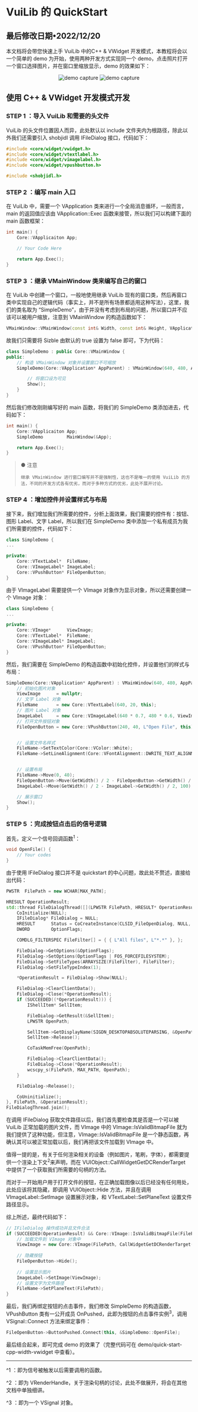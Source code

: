 # VuiLib 的 QuickStart
最后修改日期•2022/12/20
-------
本文档将会带您快速上手 VuiLib 中的C++ & VWidget 开发模式，本教程将会以一个简单的 demo 为开始，使用两种开发方式实现同一个 demo，点击照片打开一个窗口选择图片，并在窗口里缩放显示，demo 的效果如下：
<div align="center">
<img alt="demo capture" src="../resource/quickstart/demo-capture-1.png">
</img>

<img alt="demo capture" src="../resource/quickstart/demo-capture-2.png">
</img>
</div>

## 使用 C++ & VWidget 开发模式开发
### STEP 1 ：导入 VuiLib 和需要的头文件
VuiLib 的头文件位置因人而异，此处默认以 include 文件夹内为根路径，除此以外我们还需要引入 shobjidl 调用 IFileDialog 接口，代码如下：
```CPP
#include <core/widget/vwidget.h>
#include <core/widget/vtextlabel.h>
#include <core/widget/vimagelabel.h>
#include <core/widget/vpushbutton.h>

#include <shobjidl.h>
```

### STEP 2 ：编写 main 入口
在 VuiLib 中，需要一个 VApplication 类来进行一个全局消息循环，一般而言，main 的返回值应该由 VApplication::Exec 函数来接管，所以我们可以构建下面的 main 函数框架：
```CPP
int main() {
    Core::VApplicaiton App;

    // Your Code Here

    return App.Exec();
}
```

### STEP 3 ：继承 VMainWindow 类来编写自己的窗口
在 VuiLib 中创建一个窗口，一般地使用继承 VuiLib 现有的窗口类，然后再窗口类中实现自己的逻辑代码（事实上，并不是所有场景都适用这种写法），这里，我们的类名取为 “SimpleDemo”，由于并没有考虑到布局的问题，所以窗口并不应该可以被用户缩放，注意到 VMainWindow 的构造函数如下：
```CPP
VMainWindow::VMainWindow(const int& Width, const int& Height, VApplication* Parent, const bool& Sizble = true)
```
故我们只需要将 Sizble 由默认的 true 设置为 false 即可，下为代码：
```CPP
class SimpleDemo : public Core::VMainWindow {
public:
    // 构造 VMainWindow 对象并设置窗口不可缩放
    SimpleDemo(Core::VApplication* AppParent) : VMainWindow(640, 480, AppParent, false) {

        // 将窗口设为可见
        Show();
    }
}
```
然后我们修改刚刚编写好的 main 函数，将我们的 SimpleDemo 类添加进去，代码如下：
```CPP
int main() {
    Core::VApplicaiton App;
    SimpleDemo         MainWindow(&App);

    return App.Exec();
}
```
> ● 注意
> 
>     继承 VMainWindow 进行窗口编写并不是强制性，这也不是唯一的使用 VuiLib 的方法，不同的开发方式各有优劣，而对于多种方式的优劣，此处不展开讨论。
### STEP 4 ：增加控件并设置样式与布局
接下来，我们增加我们所需要的控件，分析上面效果，我们需要的控件有：按钮、图形 Label、文字 Label，所以我们在 SimpleDemo 类中添加一个私有成员为我们所需要的控件，代码如下：
```CPP
class SimpleDemo {
...

private:
    Core::VTextLabel*  FileName;
    Core::VImageLabel* ImageLabel;
    Core::VPushButton* FileOpenButton;
}
```
由于 VImageLabel 需要提供一个 VImage 对象作为显示对象，所以还需要创建一个 VImage 对象：
```CPP
class SimpleDemo {
...

private:
    Core::VImage*      ViewImage;
    Core::VTextLabel*  FileName;
    Core::VImageLabel* ImageLabel;
    Core::VPushButton* FileOpenButton;
}
```
然后，我们需要在 SimpleDemo 的构造函数中初始化控件，并设置他们的样式与布局：
```CPP
SimpleDemo(Core::VApplication* AppParent) : VMainWindow(640, 480, AppParent, false) {
    // 初始化图片对象
	ViewImage	   = nullptr;
    // 文字 Label 对象
	FileName	   = new Core::VTextLabel(640, 20, this);
    // 图片 Label 对象
	ImageLabel	   = new Core::VImageLabel(640 * 0.7, 480 * 0.6, ViewImage, this);
    // 打开文件按钮对象
	FileOpenButton = new Core::VPushButton(240, 40, L"Open File", this);


    // 设置文件名样式
	FileName->SetTextColor(Core::VColor::White);                                    // 字体颜色为白
	FileName->SetLineAlignment(Core::VFontAlignment::DWRITE_TEXT_ALIGNMENT_CENTER); // 文字居中


    // 设置布局
	FileName->Move(0, 40);
	FileOpenButton->Move(GetWidth() / 2 - FileOpenButton->GetWidth() / 2, GetHeight() / 2 - FileOpenButton->GetHeight() / 2);
	ImageLabel->Move(GetWidth() / 2 - ImageLabel->GetWidth() / 2, 100);

    // 展示窗口
	Show();
}
```
### STEP 5 ：完成按钮点击后的信号逻辑
首先，定义一个信号回调函数<sup>1</sup>：
```CPP
void OpenFile() {
    // Your codes
}
```
由于使用 IFileDialog 接口并不是 quickstart 的中心问题，故此处不赘述，直接给出代码：
```CPP
PWSTR  FilePath = new WCHAR[MAX_PATH];

HRESULT OperationResult;
std::thread FileDialogThread([](LPWSTR FilePath, HRESULT* OperationResult) -> void {
    CoInitialize(NULL);
    IFileDialog* FileDialog = NULL;
    HRESULT	     Status = CoCreateInstance(CLSID_FileOpenDialog, NULL, CLSCTX_INPROC_SERVER, IID_PPV_ARGS(&FileDialog));
    DWORD		 OptionFlags;

    COMDLG_FILTERSPEC FileFilter[] = { { L"All files", L"*.*" }, };

    FileDialog->GetOptions(&OptionFlags);
    FileDialog->SetOptions(OptionFlags | FOS_FORCEFILESYSTEM);
    FileDialog->SetFileTypes(ARRAYSIZE(FileFilter), FileFilter);
    FileDialog->SetFileTypeIndex(1);

    *OperationResult = FileDialog->Show(NULL);

    FileDialog->ClearClientData();
    FileDialog->Close(*OperationResult);
    if (SUCCEEDED((*OperationResult))) {
        IShellItem* SellItem;

        FileDialog->GetResult(&SellItem);
        LPWSTR OpenPath;

        SellItem->GetDisplayName(SIGDN_DESKTOPABSOLUTEPARSING, &OpenPath);
        SellItem->Release();

        CoTaskMemFree(OpenPath);

        FileDialog->ClearClientData();
        FileDialog->Close(*OperationResult);
        wcscpy_s(FilePath, MAX_PATH, OpenPath);
    }

    FileDialog->Release();

    CoUninitialize();
}, FilePath, &OperationResult);
FileDialogThread.join();
```
在调用 IFileDialog 获取文件路径以后，我们首先要检查其是否是一个可以被 VuiLib 正常加载的图片文件，而 VImage 中的 VImage::IsValidBitmapFile 就为我们提供了这种功能，但注意，VImage::IsValidBitmapFile 是一个静态函数，再确认其可以被正常加载以后，我们再把该文件加载到 VImage 中。

值得一提的是，有关于任何渲染相关的设备（例如图片，笔刷，字体），都需要提供一个渲染上下文<sup>2</sup>来声明，而在 VUIObject::CallWidgetGetDCRenderTarget 中提供了一个获取我们所需要的句柄的方法。

而对于一开始用户用于打开文件的按钮，在正确加载图像以后已经没有任何用处，此处应该将其隐藏，即调用 VUIObject::Hide 方法，并且在调用 VImageLabel::SetImage 设置展示对象，和 VTextLabel::SetPlaneText 设置文件路径显示。

综上所述，最终代码如下：
```CPP
// IFileDialog 操作成功并且文件合法
if (SUCCEEDED(OperationResult) && Core::VImage::IsValidBitmapFile(FilePath)) {
    // 加载文件到 VImage 对象中
	ViewImage = new Core::VImage(FilePath, CallWidgetGetDCRenderTarget());
	
    // 隐藏按钮
	FileOpenButton->Hide();
	
    // 设置显示图片
	ImageLabel->SetImage(ViewImage);
    // 设置文字为文件路径
	FileName->SetPlaneText(FilePath);
}
```
最后，我们再绑定按钮的点击事件，我们修改 SimpleDemo 的构造函数，VPushButton 类有一公开成员 OnPushed，此即为按钮的点击事件实例<sup>3</sup>，调用 VSignal::Connect 方法来绑定事件：
```CPP
FileOpenButton->ButtonPushed.Connect(this, &SimpleDemo::OpenFile);
```
最后结合起来，即可完成 demo 的效果了（完整代码可在 demo/quick-start-cpp-width-vwidget 中查看）。
______________________
^1 ：即为信号被触发以后需要调用的函数。

^2 ：即为 VRenderHandle，关于渲染句柄的讨论，此处不做展开，将会在其他文档中单独细讲。

^3 ：即为一个 VSignal 对象。